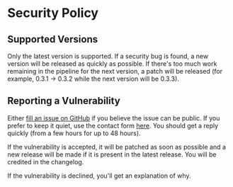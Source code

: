 # Security Policy

## Supported Versions

Only the latest version is supported. If a security bug is found, a new version will be released as quickly as possible. If there's too much work remaining in the pipeline for the next version, a patch will be released (for example, 0.3.1 -> 0.3.2 while the next version will be 0.3.3).

## Reporting a Vulnerability

Either [fill an issue on GitHub](https://github.com/zapek/Xeres/issues/new?assignees=zapek&labels=bug,security&template=bug_report.yaml) if you believe the issue can be public. If you prefer to keep it quiet, use the contact form [here](https://zapek.com/contact/). You should get a reply quickly (from a few hours for
up to 48 hours).

If the vulnerability is accepted, it will be patched as soon as possible and a new release will be made if it is present in the latest release. You will be credited in the changelog.

If the vulnerability is declined, you'll get an explanation of why.
